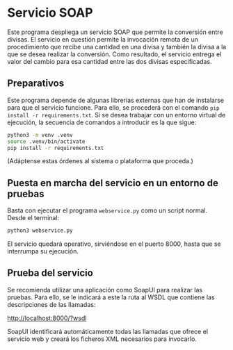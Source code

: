 # Servicio SOAP

Este programa despliega un servicio SOAP que permite la conversión entre divisas. El servicio en cuestión permite la invocación remota de un procedimiento que recibe una cantidad en una divisa y también la divisa a la que se desea realizar la conversión. Como resultado, el servicio entrega el valor del cambio para esa cantidad entre las dos divisas especificadas.

## Preparativos

Este programa depende de algunas librerías externas que han de instalarse para que el servicio funcione. Para ello, se procederá con el comando `pip install -r requirements.txt`. Si se desea trabajar con un entorno virtual de ejecución, la secuencia de comandos a introducir es la que sigue:

```sh
python3 -m venv .venv
source .venv/bin/activate
pip install -r requirements.txt
```
(Adáptense estas órdenes al sistema o plataforma que proceda.)

## Puesta en marcha del servicio en un entorno de pruebas

Basta con ejecutar el programa `webservice.py` como un script normal. Desde el terminal:

```sh
python3 webservice.py
```

El servicio quedará operativo, sirviéndose en el puerto 8000, hasta que se interrumpa su ejecución.

## Prueba del servicio

Se recomienda utilizar una aplicación como SoapUI para realizar las pruebas. Para ello, se le indicará a este la ruta al WSDL que contiene las descripciones de las llamadas:

[http://localhost:8000/?wsdl](http://localhost:8000/?wsdl)

SoapUI identificará automáticamente todas las llamadas que ofrece el servicio web y creará los ficheros XML necesarios para invocarlo.
